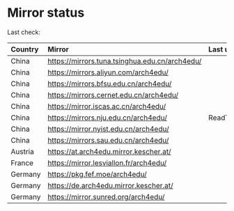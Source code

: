 <script src="./time.js"></script>
# Mirror status
Last check: <script type="text/javascript">localize(1716640418.7447171);</script>

|Country|Mirror|Last update|
|:------|:-----|:----------|
|China|https://mirrors.tuna.tsinghua.edu.cn/arch4edu/|<script type="text/javascript">localize(1716618947);</script>|
|China|https://mirrors.aliyun.com/arch4edu/|<script type="text/javascript">localize(1716618947);</script>|
|China|https://mirrors.bfsu.edu.cn/arch4edu/|<script type="text/javascript">localize(1716618947);</script>|
|China|https://mirrors.cernet.edu.cn/arch4edu/|<script type="text/javascript">localize(1716618947);</script>|
|China|https://mirror.iscas.ac.cn/arch4edu/|<script type="text/javascript">localize(1716618947);</script>|
|China|https://mirrors.nju.edu.cn/arch4edu/|ReadTimeout|
|China|https://mirror.nyist.edu.cn/arch4edu/|<script type="text/javascript">localize(1716575584);</script>|
|China|https://mirrors.sau.edu.cn/arch4edu/|<script type="text/javascript">localize(1716618947);</script>|
|Austria|https://at.arch4edu.mirror.kescher.at/|<script type="text/javascript">localize(1716618947);</script>|
|France|https://mirror.lesviallon.fr/arch4edu/|<script type="text/javascript">localize(1716575584);</script>|
|Germany|https://pkg.fef.moe/arch4edu/|<script type="text/javascript">localize(1716618947);</script>|
|Germany|https://de.arch4edu.mirror.kescher.at/|<script type="text/javascript">localize(1716618947);</script>|
|Germany|https://mirror.sunred.org/arch4edu/|<script type="text/javascript">localize(1716618947);</script>|

<script src="./tablefilter/tablefilter.js"></script>
<script src="./table.js"></script>